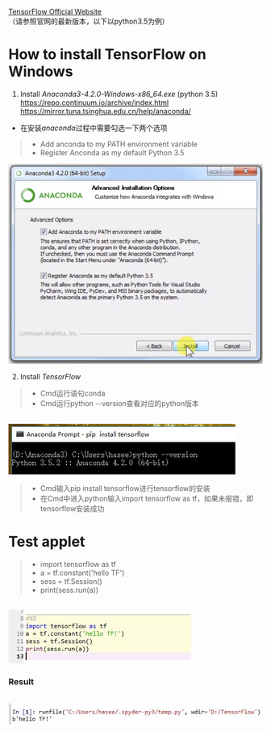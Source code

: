 [TensorFlow Official Website](http://www.tensorflow.org) 
<br>（请参照官网的最新版本，以下以python3.5为例）
# How to install TensorFlow on Windows
1. Install *Anaconda3-4.2.0-Windows-x86_64.exe* (python 3.5)
<br>https://repo.continuum.io/archive/index.html
<br>https://mirror.tuna.tsinghua.edu.cn/help/anaconda/

- 在安装*anaconda*过程中需要勾选一下两个选项
> - Add anconda to my PATH environment variable
> - Register Anconda as my default Python 3.5

![](https://github.com/Nrdxh/TensorFlow/blob/master/Install/image/anaconda-install.png?raw=true)

2. Install *TensorFlow*
> - Cmd运行语句conda
> - Cmd运行python --version查看对应的python版本

<br>![](https://github.com/Nrdxh/TensorFlow/blob/master/Install/image/python.jpg?raw=true)

> - Cmd输入pip install tensorflow进行tensorflow的安装
> - 在Cmd中进入python输入import tensorflow as tf，如果未报错，即tensorflow安装成功

# Test applet
> - import tensorflow as tf
> - a = tf.constant('hello TF')
> - sess = tf.Session()
> - print(sess.run(a))

<br>![](https://github.com/Nrdxh/TensorFlow/blob/master/Install/image/run.jpg?raw=true)

### Result
<br>![](https://github.com/Nrdxh/TensorFlow/blob/master/Install/image/result.jpg?raw=true)
